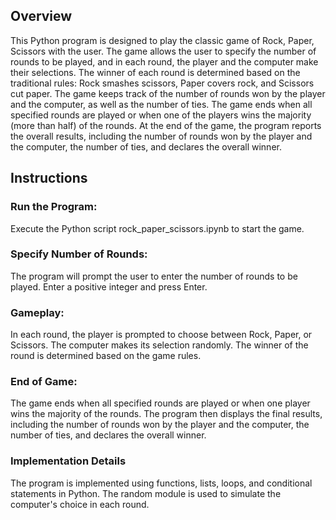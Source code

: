 ## Overview
This Python program is designed to play the classic game of Rock, Paper, Scissors with the user. The game allows the user to specify the number of rounds to be played, and in each round, the player and the computer make their selections. The winner of each round is determined based on the traditional rules: Rock smashes scissors, Paper covers rock, and Scissors cut paper.
The game keeps track of the number of rounds won by the player and the computer, as well as the number of ties. The game ends when all specified rounds are played or when one of the players wins the majority (more than half) of the rounds. At the end of the game, the program reports the overall results, including the number of rounds won by the player and the computer, the number of ties, and declares the overall winner.

## Instructions

### Run the Program:
Execute the Python script rock_paper_scissors.ipynb to start the game.

### Specify Number of Rounds:
The program will prompt the user to enter the number of rounds to be played. Enter a positive integer and press Enter.

### Gameplay:
In each round, the player is prompted to choose between Rock, Paper, or Scissors.
The computer makes its selection randomly.
The winner of the round is determined based on the game rules.

### End of Game:
The game ends when all specified rounds are played or when one player wins the majority of the rounds.
The program then displays the final results, including the number of rounds won by the player and the computer, the number of ties, and declares the overall winner.

### Implementation Details
The program is implemented using functions, lists, loops, and conditional statements in Python.
The random module is used to simulate the computer's choice in each round.
